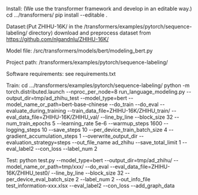 Install: (We use the transformer framework and develop in an editable way.)
cd .../transformers/
pip install --editable .

Dataset:(Put ZHIHU-16K/ in the /transformers/examples/pytorch/sequence-labeling/ directory)
download and preprocess dataset from https://github.com/nlgandnlu/ZHIHU-16K/

Model file:
/src/transformers/models/bert/modeling_bert.py

Project path:
/transformers/examples/pytorch/sequence-labeling/

Software requirements:
see requirements.txt

Train:
cd .../transformers/examples/pytorch/sequence-labeling/
python -m torch.distributed.launch --nproc_per_node=8 run_language_modeling.py --output_dir=tmp/ad_zhihu_test   --model_type=bert   --model_name_or_path=bert-base-chinese   --do_train   --do_eval   --evaluate_during_training    --train_data_file=ZHIHU-16K/ZHIHU_train/   --eval_data_file=ZHIHU-16K/ZHIHU_val/  --line_by_line --block_size 32   --num_train_epochs 5   --learning_rate 5e-6   --warmup_steps 1600   --logging_steps 10   --save_steps 10   --per_device_train_batch_size 4   --gradient_accumulation_steps 1   --overwrite_output_dir --evaluation_strategy=steps --out_file_name ad_zhihu  --save_total_limit 1 --eval_label2 --con_loss --label_num 2

Test:
python test.py --model_type=bert   --output_dir=tmp/ad_zhihu/ --model_name_or_path=tmp/xxx/  --do_eval --eval_data_file=ZHIHU-16K/ZHIHU_test0/  --line_by_line --block_size 32 --per_device_eval_batch_size 2 --label_num 2 --out_info_file test_information-xxx.xlsx --eval_label2 --con_loss --add_graph_data
